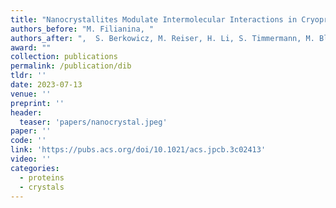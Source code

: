 ```yaml
---
title: "Nanocrystallites Modulate Intermolecular Interactions in Cryoprotected Protein Solutions"
authors_before: "M. Filianina, "
authors_after: ",  S. Berkowicz, M. Reiser, H. Li, S. Timmermann, M. Blankenburg, K. Amann-Winkel, C. Gutt, F. Perakis"
award: ""
collection: publications
permalink: /publication/dib
tldr: ''
date: 2023-07-13
venue: ''
preprint: ''
header: 
  teaser: 'papers/nanocrystal.jpeg'
paper: ''
code: '' 
link: 'https://pubs.acs.org/doi/10.1021/acs.jpcb.3c02413'
video: ''
categories:
  - proteins
  - crystals
---
```

